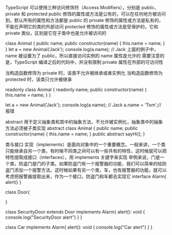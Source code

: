 TypeScript 可以使用三种访问修饰符（Access Modifiers），分别是 public、private 和 protected
public 修饰的属性或方法是公有的，可以在任何地方被访问到，默认所有的属性和方法都是 public 的
private 修饰的属性或方法是私有的，不能在声明它的类的外部访问
protected 修饰的属性或方法是受保护的，它和 private 类似，区别是它在子类中也是允许被访问的

class Animal {
    public name;
    public constructor(name) {
        this.name = name;
    }
}
let a = new Animal('Jack');
console.log(a.name); // Jack
上面的例子中，name 被设置为了 public，所以直接访问实例的 name 属性是允许的
需要注意的是，TypeScript 编译之后的代码中，并没有限制 private 属性在外部的可访问性

当构造函数修饰为 private 时，该类不允许被继承或者实例化
当构造函数修饰为 protected 时，该类只允许被继承

readonly
class Animal {
    readonly name;
    public constructor(name) {
        this.name = name;
    }
}

let a = new Animal('Jack');
console.log(a.name); // Jack
a.name = 'Tom';// 报错

abstract
用于定义抽象类和其中的抽象方法，不允许被实例化，抽象类中的抽象方法必须被子类实现
abstract class Animal {
    public name;
    public constructor(name) {
        this.name = name;
    }
    public abstract sayHi();
}

类与接口
实现（implements）是面向对象中的一个重要概念。一般来讲，一个类只能继承自另一个类，有时候不同类之间可以有一些共有的特性，这时候就可以把特性提取成接口（interfaces），用 implements 关键字来实现
举例来说，门是一个类，防盗门是门的子类。如果防盗门有一个报警器的功能，我们可以简单的给防盗门添加一个报警方法。这时候如果有另一个类，车，也有报警器的功能，就可以考虑把报警器提取出来，作为一个接口，防盗门和车都去实现它
interface Alarm{
    alert()
}

class Door{

}

class SecurityDoor extends Door implements Alarm{
    alert(): void {
        console.log("SecurityDoor alert")
    }
}

class Car implements Alarm{
    alert(): void {
        console.log("Car alert")
    }
}
